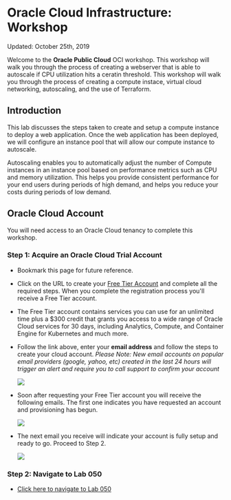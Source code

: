# Oracle Cloud Infrastructure: Workshop

Updated: October 25th, 2019

Welcome to the **Oracle Public Cloud** OCI workshop. This workshop will walk you through the process of creating a webserver that is able to autoscale if CPU utilization hits a ceratin threshold. This workshop will walk you through the process of creating a compute instace, virtual cloud networking, autoscaling, and the use of Terraform. 

## Introduction

This lab discusses the steps taken to create and setup a compute instance to deploy a web application. Once the web application has been deployed, we will configure an instance pool that will allow our compute instance to autoscale. 

Autoscaling enables you to automatically adjust the number of Compute instances in an instance pool based on performance metrics such as CPU and memory utilization. This helps you provide consistent performance for your end users during periods of high demand, and helps you reduce your costs during periods of low demand.

## Oracle Cloud Account

You will need access to an Oracle Cloud tenancy to complete this workshop.

### **Step 1**: Acquire an Oracle Cloud Trial Account

- Bookmark this page for future reference.

- Click on the URL to create your <a class="trial-link" href="https://myservices.us.oraclecloud.com/mycloud/signup?language=en&sourceType=:ex:tb:::RC_PDMK180212P00140:Docker_HOL&SC=:ex:tb:::RC_PDMK180212P00140:Docker_HOL&pcode=PDMK180212P00140" target="_trial">Free Tier Account</a> and complete all the required steps. When you complete the registration process you'll receive a Free Tier account.  
- The Free Tier account contains services you can use for an unlimited time plus a $300 credit that grants you access to a wide range of Oracle Cloud services for 30 days, including Analytics, Compute, and Container Engine for Kubernetes and much more.
- Follow the link above, enter your **email address** and follow the steps to create your cloud account.  *Please Note:  New email accounts on popular email providers (google, yahoo, etc) created in the last 24 hours will trigger an alert and require you to call support to confirm your account*

  ![](images/cloud-signup.png)

- Soon after requesting your Free Tier account you will receive the following emails.  The first one indicates you have requested an account and provisioning has begun.

  ![](images/signup-email.png)

- The next email you receive will indicate your account is fully setup and ready to go.  Proceed to Step 2.

  ![](images/signup-email-provisioned.png)

### **Step 2**: Navigate to Lab 050

- [Click here to navigate to Lab 050](OCI-050.md)
